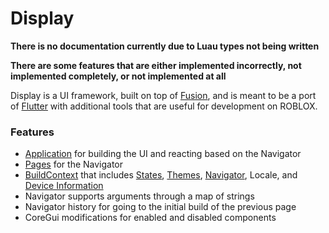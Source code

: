 # Display

**There is no documentation currently due to Luau types not being written**

**There are some features that are either implemented incorrectly, not implemented completely, or not implemented at all**

Display is a UI framework, built on top of [Fusion](https://github.com/Elttob/Fusion), and is meant to be a port of [Flutter](https://flutter.dev/) with additional tools that are useful for development on ROBLOX.

### Features

- [Application](https://api.flutter.dev/flutter/material/MaterialApp-class.html) for building the UI and reacting based on the Navigator
- [Pages](https://api.flutter.dev/flutter/widgets/Page-class.html) for the Navigator
- [BuildContext](https://api.flutter.dev/flutter/widgets/BuildContext-class.html) that includes [States](https://pub.dev/packages/provider), [Themes](https://api.flutter.dev/flutter/material/Theme-class.html), [Navigator](https://api.flutter.dev/flutter/widgets/Navigator-class.html), Locale, and [Device Information](https://pub.dev/packages/flutter_device_type)
- Navigator supports arguments through a map of strings
- Navigator history for going to the initial build of the previous page
- CoreGui modifications for enabled and disabled components